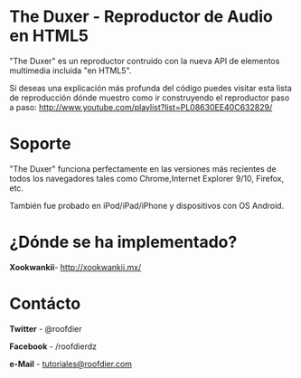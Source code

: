 # The Duxer - Reproductor de Audio en HTML5 #

"The Duxer" es un reproductor contruido con la nueva API de elementos multimedia incluida "en HTML5".

Si deseas una explicación más profunda del código puedes visitar esta lista de reproducción dónde muestro como ir construyendo el reproductor paso a paso: <http://www.youtube.com/playlist?list=PL08630EE40C632829/>



# Soporte #

"The Duxer" funciona perfectamente en las versiones más recientes de todos los navegadores tales como Chrome,Internet Explorer 9/10, Firefox, etc.

También fue probado en iPod/iPad/iPhone y dispositivos con OS Android.


# ¿Dónde se ha implementado? #

**Xookwankii**- <http://xookwankii.mx/>

# Contácto #

**Twitter** - @roofdier

**Facebook** - /roofdierdz

**e-Mail** - tutoriales@roofdier.com